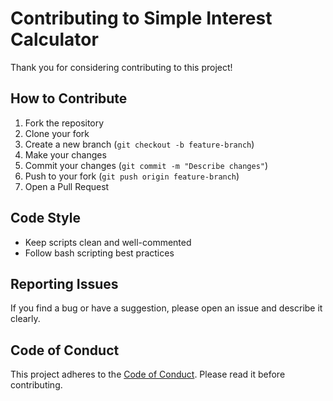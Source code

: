 # Contributing to Simple Interest Calculator

Thank you for considering contributing to this project!

## How to Contribute

1. Fork the repository
2. Clone your fork
3. Create a new branch (`git checkout -b feature-branch`)
4. Make your changes
5. Commit your changes (`git commit -m "Describe changes"`)
6. Push to your fork (`git push origin feature-branch`)
7. Open a Pull Request

## Code Style

- Keep scripts clean and well-commented
- Follow bash scripting best practices

## Reporting Issues

If you find a bug or have a suggestion, please open an issue and describe it clearly.

## Code of Conduct

This project adheres to the [Code of Conduct](CODE_OF_CONDUCT.md). Please read it before contributing.
